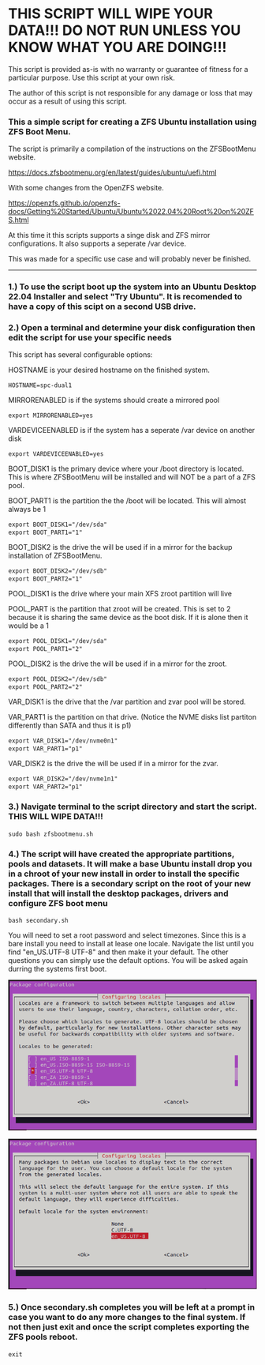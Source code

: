 # THIS SCRIPT WILL WIPE YOUR DATA!!! DO NOT RUN UNLESS YOU KNOW WHAT YOU ARE DOING!!!

This script is provided as-is with no warranty or guarantee of fitness for a particular purpose.
Use this script at your own risk.

The author of this script is not responsible for any damage or loss that may occur as a result of using this script.

### This a simple script for creating a ZFS Ubuntu installation using ZFS Boot Menu. 

The script is primarily a compilation of the instructions on the ZFSBootMenu website. 

<https://docs.zfsbootmenu.org/en/latest/guides/ubuntu/uefi.html>

With some changes from the OpenZFS website.

<https://openzfs.github.io/openzfs-docs/Getting%20Started/Ubuntu/Ubuntu%2022.04%20Root%20on%20ZFS.html>


At this time it this scripts supports a singe disk and ZFS mirror configurations. It also supports a seperate /var device.

This was made for a specific use case and will probably never be finished. 

<hr>

### 1.) To use the script boot up the system into an Ubuntu Desktop 22.04 Installer and select "Try Ubuntu". It is recomended to have a copy of this scipt on a second USB drive.

### 2.) Open a terminal and determine your disk configuration then edit the script for use your specific needs

This script has several configurable options:

HOSTNAME is your desired hostname on the finished system.

~~~
HOSTNAME=spc-dual1
~~~

MIRRORENABLED is if the systems should create a mirrored pool 

~~~
export MIRRORENABLED=yes
~~~

VARDEVICEENABLED is if the system has a seperate /var device on another disk

~~~
export VARDEVICEENABLED=yes
~~~

BOOT_DISK1 is the primary device where your /boot directory is located. This is where ZFSBootMenu will be installed and will NOT be a part of a ZFS pool. 

BOOT_PART1 is the partition the the /boot will be located. This will almost always be 1

~~~
export BOOT_DISK1="/dev/sda"
export BOOT_PART1="1"
~~~

BOOT_DISK2 is the drive the will be used if in a mirror for the backup installation of ZFSBootMenu.

~~~
export BOOT_DISK2="/dev/sdb"
export BOOT_PART2="1"
~~~

POOL_DISK1 is the drive where your main XFS zroot partition will live

POOL_PART is the partition that zroot will be created. This is set to 2 because it is sharing the same device as the boot disk. If it is alone then it would be a 1

~~~
export POOL_DISK1="/dev/sda"
export POOL_PART1="2"
~~~

POOL_DISK2 is the drive the will be used if in a mirror for the zroot.

~~~
export POOL_DISK2="/dev/sdb"
export POOL_PART2="2"
~~~

VAR_DISK1 is the drive that the /var partition and zvar pool will be stored.

VAR_PART1 is the partition on that drive. (Notice the NVME disks list partiton differently than SATA and thus it is p1)

~~~
export VAR_DISK1="/dev/nvme0n1"
export VAR_PART1="p1"
~~~

VAR_DISK2 is the drive the will be used if in a mirror for the zvar.

~~~
export VAR_DISK2="/dev/nvme1n1"
export VAR_PART2="p1"
~~~

### 3.) Navigate terminal to the script directory and start the script. THIS WILL WIPE DATA!!!

~~~
sudo bash zfsbootmenu.sh
~~~

### 4.) The script will have created the appropriate partitions, pools and datasets. It will make a base Ubuntu install drop you in a chroot of your new install in order to install the specific packages. There is a secondary script on the root of your new install that will install the desktop packages, drivers and configure ZFS boot menu

~~~
bash secondary.sh
~~~

You will need to set a root password and select timezones. Since this is a bare install you need to install at lease one locale. Navigate the list until you find "en_US.UTF-8 UTF-8" and then make it your default. The other questions you can simply use the default options. You will be asked again durring the systems first boot. 

![1](/docs/locale1.png)

![2](/docs/locale2.png)

### 5.)  Once secondary.sh completes you will be left at a prompt in case you want to do any more changes to the final system. If not then just exit and once the script completes exporting the ZFS pools reboot.

~~~
exit
~~~
